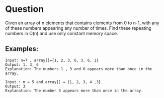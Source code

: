 # Question

Given an array of n elements that contains elements from 0 to n-1, with any of these numbers appearing any number of times. Find these repeating numbers in O(n) and use only constant memory space.

## Examples:
```
Input: n=7 , array[]={1, 2, 3, 6, 3, 6, 1}
Output: 1, 3, 6
Explanation: The numbers 1 , 3 and 6 appears more than once in the array.

Input : n = 5 and array[] = {1, 2, 3, 4 ,3}
Output: 3
Explanation: The number 3 appears more than once in the array.
```